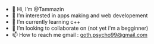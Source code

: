 - 👋 Hi, I’m @Tammazin
- 👀 I’m interested in apps making and web developement
- 🌱 I’m currently learning c++
- 💞️ I’m looking to collaborate on (not yet i'm a begginner)
- 📫 How to reach me gmail : goth.psycho99@gmail.com

<!---
Tammazin/Tammazin is a ✨ special ✨ repository because its `README.md` (this file) appears on your GitHub profile.
You can click the Preview link to take a look at your changes.
--->
